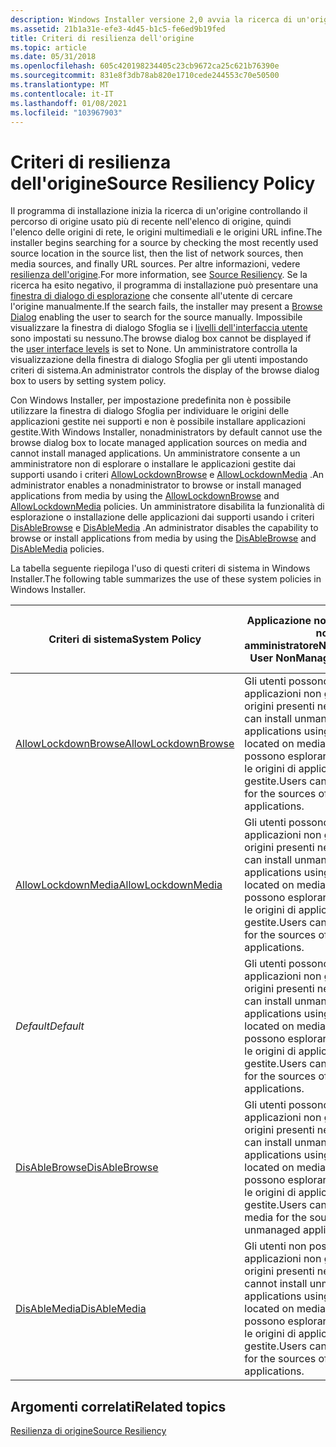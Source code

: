 ```yaml
---
description: Windows Installer versione 2,0 avvia la ricerca di un'origine controllando il percorso di origine usato più di recente nell'elenco origine, quindi l'elenco delle origini di rete, le origini dei supporti e le origini URL infine.
ms.assetid: 21b1a31e-efe3-4d45-b1c5-fe6ed9b19fed
title: Criteri di resilienza dell'origine
ms.topic: article
ms.date: 05/31/2018
ms.openlocfilehash: 605c420198234405c23cb9672ca25c621b76390e
ms.sourcegitcommit: 831e8f3db78ab820e1710cede244553c70e50500
ms.translationtype: MT
ms.contentlocale: it-IT
ms.lasthandoff: 01/08/2021
ms.locfileid: "103967903"
---
```

# <a name="source-resiliency-policy"></a><span data-ttu-id="665b2-103">Criteri di resilienza dell'origine</span><span class="sxs-lookup"><span data-stu-id="665b2-103">Source Resiliency Policy</span></span>

<span data-ttu-id="665b2-104">Il programma di installazione inizia la ricerca di un'origine controllando il percorso di origine usato più di recente nell'elenco di origine, quindi l'elenco delle origini di rete, le origini multimediali e le origini URL infine.</span><span class="sxs-lookup"><span data-stu-id="665b2-104">The installer begins searching for a source by checking the most recently used source location in the source list, then the list of network sources, then media sources, and finally URL sources.</span></span> <span data-ttu-id="665b2-105">Per altre informazioni, vedere [resilienza dell'origine](source-resiliency.md).</span><span class="sxs-lookup"><span data-stu-id="665b2-105">For more information, see [Source Resiliency](source-resiliency.md).</span></span> <span data-ttu-id="665b2-106">Se la ricerca ha esito negativo, il programma di installazione può presentare una [finestra di dialogo di esplorazione](browse-dialog.md) che consente all'utente di cercare l'origine manualmente.</span><span class="sxs-lookup"><span data-stu-id="665b2-106">If the search fails, the installer may present a [Browse Dialog](browse-dialog.md) enabling the user to search for the source manually.</span></span> <span data-ttu-id="665b2-107">Impossibile visualizzare la finestra di dialogo Sfoglia se i [livelli dell'interfaccia utente](user-interface-levels.md) sono impostati su nessuno.</span><span class="sxs-lookup"><span data-stu-id="665b2-107">The browse dialog box cannot be displayed if the [user interface levels](user-interface-levels.md) is set to None.</span></span> <span data-ttu-id="665b2-108">Un amministratore controlla la visualizzazione della finestra di dialogo Sfoglia per gli utenti impostando criteri di sistema.</span><span class="sxs-lookup"><span data-stu-id="665b2-108">An administrator controls the display of the browse dialog box to users by setting system policy.</span></span>

<span data-ttu-id="665b2-109">Con Windows Installer, per impostazione predefinita non è possibile utilizzare la finestra di dialogo Sfoglia per individuare le origini delle applicazioni gestite nei supporti e non è possibile installare applicazioni gestite.</span><span class="sxs-lookup"><span data-stu-id="665b2-109">With Windows Installer, nonadministrators by default cannot use the browse dialog box to locate managed application sources on media and cannot install managed applications.</span></span> <span data-ttu-id="665b2-110">Un amministratore consente a un amministratore non di esplorare o installare le applicazioni gestite dai supporti usando i criteri [AllowLockdownBrowse](allowlockdownbrowse.md) e [AllowLockdownMedia](allowlockdownmedia.md) .</span><span class="sxs-lookup"><span data-stu-id="665b2-110">An administrator enables a nonadministrator to browse or install managed applications from media by using the [AllowLockdownBrowse](allowlockdownbrowse.md) and [AllowLockdownMedia](allowlockdownmedia.md) policies.</span></span> <span data-ttu-id="665b2-111">Un amministratore disabilita la funzionalità di esplorazione o installazione delle applicazioni dai supporti usando i criteri [DisAbleBrowse](disablebrowse.md) e [DisAbleMedia](disablemedia.md) .</span><span class="sxs-lookup"><span data-stu-id="665b2-111">An administrator disables the capability to browse or install applications from media by using the [DisAbleBrowse](disablebrowse.md) and [DisAbleMedia](disablemedia.md) policies.</span></span>

<span data-ttu-id="665b2-112">La tabella seguente riepiloga l'uso di questi criteri di sistema in Windows Installer.</span><span class="sxs-lookup"><span data-stu-id="665b2-112">The following table summarizes the use of these system policies in Windows Installer.</span></span>



| <span data-ttu-id="665b2-113">Criteri di sistema</span><span class="sxs-lookup"><span data-stu-id="665b2-113">System Policy</span></span>                                  | <span data-ttu-id="665b2-114">Applicazione non gestita utente non amministratore</span><span class="sxs-lookup"><span data-stu-id="665b2-114">NonAdministrator User NonManaged Application</span></span>                                                                                                             | <span data-ttu-id="665b2-115">Applicazione gestita dall'utente non amministratore</span><span class="sxs-lookup"><span data-stu-id="665b2-115">NonAdministrator User Managed Application</span></span>                                                                                                                 | <span data-ttu-id="665b2-116">Applicazione non gestita dell'applicazione gestita dall'amministratore</span><span class="sxs-lookup"><span data-stu-id="665b2-116">Administrator Managed Application NonManaged Application</span></span>                                                                                               |
|------------------------------------------------|----------------------------------------------------------------------------------------------------------------------------------------------------------|-----------------------------------------------------------------------------------------------------------------------------------------------------------|--------------------------------------------------------------------------------------------------------------------------------------------------------|
| [<span data-ttu-id="665b2-117">AllowLockdownBrowse</span><span class="sxs-lookup"><span data-stu-id="665b2-117">AllowLockdownBrowse</span></span>](allowlockdownbrowse.md) | <span data-ttu-id="665b2-118">Gli utenti possono installare applicazioni non gestite usando le origini presenti nei supporti.</span><span class="sxs-lookup"><span data-stu-id="665b2-118">Users can install unmanaged applications using sources located on media.</span></span> <span data-ttu-id="665b2-119">Gli utenti possono esplorare i supporti per le origini di applicazioni non gestite.</span><span class="sxs-lookup"><span data-stu-id="665b2-119">Users can browse media for the sources of unmanaged applications.</span></span><br/>    | <span data-ttu-id="665b2-120">Gli utenti non possono installare applicazioni gestite usando le origini presenti nei supporti.</span><span class="sxs-lookup"><span data-stu-id="665b2-120">Users cannot install managed applications using sources located on media.</span></span> <span data-ttu-id="665b2-121">Gli utenti possono esplorare i supporti per le origini di applicazioni gestite.</span><span class="sxs-lookup"><span data-stu-id="665b2-121">Users can browse media for the sources of managed applications.</span></span><br/>      | <span data-ttu-id="665b2-122">Gli amministratori possono installare le applicazioni utilizzando le origini presenti nei supporti.</span><span class="sxs-lookup"><span data-stu-id="665b2-122">Administrators can install applications using sources located on media.</span></span> <span data-ttu-id="665b2-123">Gli amministratori possono sfogliare i file multimediali per le origini delle applicazioni.</span><span class="sxs-lookup"><span data-stu-id="665b2-123">Administrators can browse media for the sources of applications.</span></span><br/>    |
| [<span data-ttu-id="665b2-124">AllowLockdownMedia</span><span class="sxs-lookup"><span data-stu-id="665b2-124">AllowLockdownMedia</span></span>](allowlockdownmedia.md)   | <span data-ttu-id="665b2-125">Gli utenti possono installare applicazioni non gestite usando le origini presenti nei supporti.</span><span class="sxs-lookup"><span data-stu-id="665b2-125">Users can install unmanaged applications using sources located on media.</span></span> <span data-ttu-id="665b2-126">Gli utenti possono esplorare i supporti per le origini di applicazioni non gestite.</span><span class="sxs-lookup"><span data-stu-id="665b2-126">Users can browse media for the sources of unmanaged applications.</span></span><br/>    | <span data-ttu-id="665b2-127">Gli utenti possono installare le applicazioni gestite usando le origini presenti nei supporti.</span><span class="sxs-lookup"><span data-stu-id="665b2-127">Users can install managed applications using sources located on media.</span></span> <span data-ttu-id="665b2-128">Gli utenti non possono esplorare i supporti per le origini di applicazioni gestite.</span><span class="sxs-lookup"><span data-stu-id="665b2-128">Users cannot browse media for the sources of managed applications.</span></span><br/>      | <span data-ttu-id="665b2-129">Gli amministratori possono installare le applicazioni utilizzando le origini presenti nei supporti.</span><span class="sxs-lookup"><span data-stu-id="665b2-129">Administrators can install applications using sources located on media.</span></span> <span data-ttu-id="665b2-130">Gli amministratori possono sfogliare i file multimediali per le origini delle applicazioni.</span><span class="sxs-lookup"><span data-stu-id="665b2-130">Administrators can browse media for the sources of applications.</span></span><br/>    |
| <span data-ttu-id="665b2-131">*Default*</span><span class="sxs-lookup"><span data-stu-id="665b2-131">*Default*</span></span>                                      | <span data-ttu-id="665b2-132">Gli utenti possono installare applicazioni non gestite usando le origini presenti nei supporti.</span><span class="sxs-lookup"><span data-stu-id="665b2-132">Users can install unmanaged applications using sources located on media.</span></span> <span data-ttu-id="665b2-133">Gli utenti possono esplorare i supporti per le origini di applicazioni non gestite.</span><span class="sxs-lookup"><span data-stu-id="665b2-133">Users can browse media for the sources of unmanaged applications.</span></span><br/>    | <span data-ttu-id="665b2-134">Gli utenti non possono installare applicazioni gestite usando le origini presenti nei supporti.</span><span class="sxs-lookup"><span data-stu-id="665b2-134">Users cannot install managed applications using sources located on media.</span></span> <span data-ttu-id="665b2-135">Gli utenti non possono esplorare i supporti per le origini di applicazioni gestite.</span><span class="sxs-lookup"><span data-stu-id="665b2-135">Users cannot browse media for the sources of managed applications.</span></span><br/>   | <span data-ttu-id="665b2-136">Gli amministratori possono installare le applicazioni utilizzando le origini presenti nei supporti.</span><span class="sxs-lookup"><span data-stu-id="665b2-136">Administrators can install applications using sources located on media.</span></span> <span data-ttu-id="665b2-137">Gli amministratori possono sfogliare i file multimediali per le origini delle applicazioni.</span><span class="sxs-lookup"><span data-stu-id="665b2-137">Administrators can browse media for the sources of applications.</span></span><br/>    |
| [<span data-ttu-id="665b2-138">DisAbleBrowse</span><span class="sxs-lookup"><span data-stu-id="665b2-138">DisAbleBrowse</span></span>](disablebrowse.md)             | <span data-ttu-id="665b2-139">Gli utenti possono installare applicazioni non gestite usando le origini presenti nei supporti.</span><span class="sxs-lookup"><span data-stu-id="665b2-139">Users can install unmanaged applications using sources located on media.</span></span> <span data-ttu-id="665b2-140">Gli utenti non possono esplorare i supporti per le origini di applicazioni non gestite.</span><span class="sxs-lookup"><span data-stu-id="665b2-140">Users cannot browse media for the sources of unmanaged applications.</span></span><br/> | <span data-ttu-id="665b2-141">Gli utenti non possono installare applicazioni gestite usando le origini presenti nei supporti.</span><span class="sxs-lookup"><span data-stu-id="665b2-141">Users cannot install managed applications using sources located on media.</span></span> <span data-ttu-id="665b2-142">Gli utenti non possono esplorare i supporti per le origini di applicazioni gestite.</span><span class="sxs-lookup"><span data-stu-id="665b2-142">Users cannot browse media for the sources of managed applications.</span></span> <span data-ttu-id="665b2-143">.</span><span class="sxs-lookup"><span data-stu-id="665b2-143">.</span></span><br/> | <span data-ttu-id="665b2-144">Gli amministratori possono installare le applicazioni utilizzando le origini presenti nei supporti.</span><span class="sxs-lookup"><span data-stu-id="665b2-144">Administrators can install applications using sources located on media.</span></span> <span data-ttu-id="665b2-145">Gli amministratori non possono esplorare i supporti per le origini delle applicazioni.</span><span class="sxs-lookup"><span data-stu-id="665b2-145">Administrators cannot browse media for the sources of applications.</span></span><br/> |
| [<span data-ttu-id="665b2-146">DisAbleMedia</span><span class="sxs-lookup"><span data-stu-id="665b2-146">DisAbleMedia</span></span>](disablemedia.md)               | <span data-ttu-id="665b2-147">Gli utenti non possono installare applicazioni non gestite usando le origini presenti nei supporti.</span><span class="sxs-lookup"><span data-stu-id="665b2-147">Users cannot install unmanaged applications using sources located on media.</span></span> <span data-ttu-id="665b2-148">Gli utenti possono esplorare i supporti per le origini di applicazioni non gestite.</span><span class="sxs-lookup"><span data-stu-id="665b2-148">Users can browse media for the sources of unmanaged applications.</span></span><br/> | <span data-ttu-id="665b2-149">Gli utenti non possono installare applicazioni gestite usando le origini presenti nei supporti.</span><span class="sxs-lookup"><span data-stu-id="665b2-149">Users cannot install managed applications using sources located on media.</span></span> <span data-ttu-id="665b2-150">Gli utenti non possono esplorare i supporti per le origini di applicazioni gestite.</span><span class="sxs-lookup"><span data-stu-id="665b2-150">Users cannot browse media for the sources of managed applications.</span></span><br/>   | <span data-ttu-id="665b2-151">Gli amministratori non possono installare le applicazioni utilizzando le origini presenti nei supporti.</span><span class="sxs-lookup"><span data-stu-id="665b2-151">Administrators cannot install applications using sources located on media.</span></span> <span data-ttu-id="665b2-152">Gli amministratori possono sfogliare i file multimediali per le origini delle applicazioni.</span><span class="sxs-lookup"><span data-stu-id="665b2-152">Administrators can browse media for the sources of applications.</span></span><br/> |



 

## <a name="related-topics"></a><span data-ttu-id="665b2-153">Argomenti correlati</span><span class="sxs-lookup"><span data-stu-id="665b2-153">Related topics</span></span>

<dl> <dt>

[<span data-ttu-id="665b2-154">Resilienza di origine</span><span class="sxs-lookup"><span data-stu-id="665b2-154">Source Resiliency</span></span>](source-resiliency.md)
</dt> </dl>

 

 




